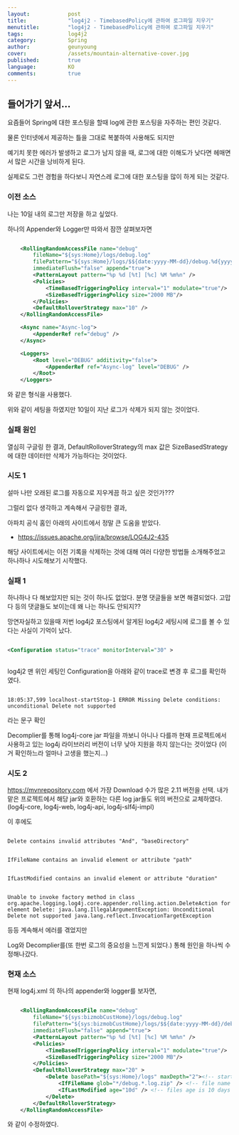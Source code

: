 ```yaml
---
layout:            post
title:             "log4j2 - TimebasedPolicy에 관하여 로그파일 지우기"
menutitle:         "log4j2 - TimebasedPolicy에 관하여 로그파일 지우기"
tags:              log4j2
category:          Spring
author:            geunyoung
cover:             /assets/mountain-alternative-cover.jpg
published:         true
language:          KO
comments:          true
---
```


## 들어가기 앞서...

요즘들어 Spring에 대한 포스팅을 할때 log에 관한 포스팅을 자주하는 편인 것같다.

물론 인터넷에서 제공하는 틀을 그대로 복붙하여 사용해도 되지만

예기치 못한 에러가 발생하고 로그가 남지 않을 때, 로그에 대한 이해도가 낮다면 헤매면서 많은 시간을 낭비하게 된다.

실제로도 그런 경험을 하다보니 자연스레 로그에 대한 포스팅을 많이 하게 되는 것같다.


### 이전 소스

나는 10일 내의 로그만 저장을 하고 싶었다.

하나의 Appender와 Logger만 따와서 잠깐 살펴보자면

```xml

	<RollingRandomAccessFile name="debug"
		fileName="${sys:Home}/logs/debug.log"
		filePattern="${sys:Home}/logs/$${date:yyyy-MM-dd}/debug.%d{yyyyMMdd}-%i.log.zip"
		immediateFlush="false" append="true">
		<PatternLayout pattern="%p %d [%t] [%c] %M %m%n" />
		<Policies>
			<TimeBasedTriggeringPolicy interval="1" modulate="true"/>
			<SizeBasedTriggeringPolicy size="2000 MB"/>
		</Policies>
		<DefaultRolloverStrategy max="10" />
	</RollingRandomAccessFile>

	<Async name="Async-log">
		<AppenderRef ref="debug" />
	</Async>

	<Loggers>
		<Root level="DEBUG" additivity="false">
			<AppenderRef ref="Async-log" level="DEBUG" />
		</Root>
	</Loggers>

```

와 같은 형식을 사용했다.

위와 같이 세팅을 하였지만 10일이 지난 로그가 삭제가 되지 않는 것이었다.

### 실패 원인

열심히 구글링 한 결과, DefaultRolloverStrategy의 max 값은 SizeBasedStrategy에 대한 데이터만 삭제가 가능하다는 것이었다.

### 시도 1

설마 나만 오래된 로그를 자동으로 지우게끔 하고 싶은 것인가???

그럴리 없다 생각하고 계속해서 구글링한 결과,

아파치 공식 홈인 아래의 사이트에서 정말 큰 도움을 받았다.
- https://issues.apache.org/jira/browse/LOG4J2-435


해당 사이트에서는 이전 기록을 삭제하는 것에 대해 여러 다양한 방법들 소개해주었고 하나하나 시도해보기 시작했다.


### 실패 1

하나하나 다 해보았지만 되는 것이 하나도 없었다. 분명 댓글들을 보면 해결되었다. 고맙다 등의 댓글들도 보이는데 왜 나는 하나도 안되지??

망연자실하고 있을때 저번 log4j2 포스팅에서 알게된 log4j2 세팅시에 로그를 볼 수 있다는 사실이 기억이 났다.

```xml

<Configuration status="trace" monitorInterval="30" >
	
```

log4j2 맨 위인 세팅인 Configuration을 아래와 같이 trace로 변경 후 로그를 확인하였다.


```text

18:05:37,599 localhost-startStop-1 ERROR Missing Delete conditions: unconditional Delete not supported

```

라는 문구 확인

Decomplier를 통해 log4j-core jar 파일을 까보니 아니나 다를까 현재 프로젝트에서 사용하고 있는 log4j 라이브러리 버전이 너무 낮아 지원을 하지 않는다는 것이었다
(이거 확인하느라 얼마나 고생을 했는지...)

### 시도 2

https://mvnrepository.com 에서 가장 Download 수가 많은 2.11 버전을 선택. 내가 맡은 프로젝트에서 해당 jar와 호환하는 다른 log jar들도 위의 버전으로 교체하였다.(log4j-core, log4j-web, log4j-api, log4j-slf4j-impl)

이 후에도 

```text

Delete contains invalid attributes "And", "baseDirectory"

```

```text

IfFileName contains an invalid element or attribute "path"

```

```text

IfLastModified contains an invalid element or attribute "duration"

```

```text

Unable to invoke factory method in class org.apache.logging.log4j.core.appender.rolling.action.DeleteAction for element Delete: java.lang.IllegalArgumentException: Unconditional Delete not supported java.lang.reflect.InvocationTargetException

```

등등 계속해서 에러를 겪었지만

Log와 Decomplier를(또 한번 로그의 중요성을 느낀게 되었다.) 통해 원인을 하나씩 수정해나갔다.


### 현재 소스

현재 log4j.xml 의 하나의 appender와 logger를 보자면,

```xml

	<RollingRandomAccessFile name="debug"
		fileName="${sys:bizmobCustHome}/logs/debug.log"
		filePattern="${sys:bizmobCustHome}/logs/$${date:yyyy-MM-dd}/debug.%d{yyyyMMdd}-%i.log.zip"
		immediateFlush="false" append="true">
		<PatternLayout pattern="%p %d [%t] [%c] %M %m%n" />
		<Policies>
			<TimeBasedTriggeringPolicy interval="1" modulate="true"/>
			<SizeBasedTriggeringPolicy size="2000 MB"/>
		</Policies>
		<DefaultRolloverStrategy max="20" >
			<Delete basePath="${sys:Home}/logs" maxDepth="2"><!-- start looking in the logs directory -->
				<IfFileName glob="*/debug.*.log.zip" /> <!-- file name matches regular expression -->
				<IfLastModified age="10d" /> <!-- files age is 10 days or older -->
			</Delete>
		</DefaultRolloverStrategy>
	</RollingRandomAccessFile>

```

와 같이 수정하였다.



